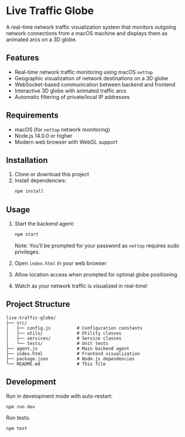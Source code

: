 # Live Traffic Globe

A real-time network traffic visualization system that monitors outgoing network connections from a macOS machine and displays them as animated arcs on a 3D globe. 

## Features

- Real-time network traffic monitoring using macOS `nettop`
- Geographic visualization of network destinations on a 3D globe
- WebSocket-based communication between backend and frontend
- Interactive 3D globe with animated traffic arcs
- Automatic filtering of private/local IP addresses

## Requirements

- macOS (for `nettop` network monitoring)
- Node.js 14.0.0 or higher
- Modern web browser with WebGL support

## Installation

1. Clone or download this project
2. Install dependencies:
   ```bash
   npm install
   ```

## Usage

1. Start the backend agent:
   ```bash
   npm start
   ```
   Note: You'll be prompted for your password as `nettop` requires sudo privileges.

2. Open `index.html` in your web browser

3. Allow location access when prompted for optimal globe positioning

4. Watch as your network traffic is visualized in real-time!

## Project Structure

```
live-traffic-globe/
├── src/
│   ├── config.js          # Configuration constants
│   ├── utils/             # Utility classes
│   ├── services/          # Service classes
│   └── tests/             # Unit tests
├── agent.js               # Main backend agent
├── index.html             # Frontend visualization
├── package.json           # Node.js dependencies
└── README.md              # This file
```

## Development

Run in development mode with auto-restart:
```bash
npm run dev
```

Run tests:
```bash
npm test
```